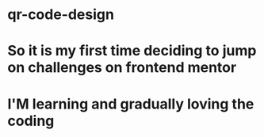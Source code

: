 # qr-code-design
# So it is my first time deciding to jump on challenges on frontend mentor
# I'M learning and gradually loving the coding
